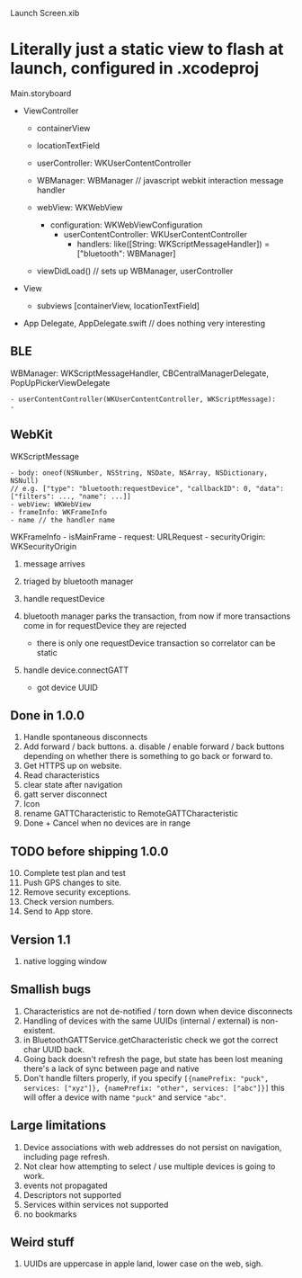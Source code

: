 Launch Screen.xib

# Literally just a static view to flash at launch, configured in .xcodeproj 

Main.storyboard

- ViewController

    - containerView
    - locationTextField
    - userController: WKUserContentController 
    - WBManager: WBManager // javascript webkit interaction message handler
    - webView: WKWebView
        - configuration: WKWebViewConfiguration
            - userContentController: WKUserContentController
                - handlers: like([String: WKScriptMessageHandler]) = ["bluetooth": WBManager]
  
    - viewDidLoad()
        // sets up WBManager, userController
    

- View
    - subviews [containerView, locationTextField]

- App Delegate, AppDelegate.swift // does nothing very interesting


## BLE

WBManager: WKScriptMessageHandler, CBCentralManagerDelegate, PopUpPickerViewDelegate

    - userContentController(WKUserContentController, WKScriptMessage):
    - 


## WebKit

WKScriptMessage

    - body: oneof(NSNumber, NSString, NSDate, NSArray, NSDictionary, NSNull)
    // e.g. ["type": "bluetooth:requestDevice", "callbackID": 0, "data": ["filters": ..., "name": ...]]
    - webView: WKWebView
    - frameInfo: WKFrameInfo
    - name // the handler name 



WKFrameInfo
    - isMainFrame
    - request: URLRequest
    - securityOrigin: WKSecurityOrigin


1. message arrives
2. triaged by bluetooth manager

1. handle requestDevice
2. bluetooth manager parks the transaction, from now if more transactions come in for requestDevice they are rejected
   - there is only one requestDevice transaction so correlator can be static

2. handle device.connectGATT
   - got device UUID


## Done in 1.0.0

1. Handle spontaneous disconnects
2. Add forward / back buttons.
a. disable / enable forward / back buttons depending on whether there is something to go back or forward to.
3. Get HTTPS up on website.
4. Read characteristics
5. clear state after navigation
8. gatt server disconnect
10. Icon
9. rename GATTCharacteristic to RemoteGATTCharacteristic
11. Done + Cancel when no devices are in range

## TODO before shipping 1.0.0

10. Complete test plan and test
11. Push GPS changes to site.
12. Remove security exceptions.
13. Check version numbers.
14. Send to App store.

## Version 1.1

1. native logging window

## Smallish bugs

1. Characteristics are not de-notified / torn down when device disconnects
2. Handling of devices with the same UUIDs (internal / external) is non-existent.
3. in BluetoothGATTService.getCharacteristic check we got the correct char UUID back.
4. Going back doesn't refresh the page, but state has been lost meaning there's a lack of sync between page and native
5. Don't handle filters properly, if you specify `[{namePrefix: "puck", services: ["xyz"]}, {namePrefix: "other", services: ["abc"]}]` this will offer a device with name `"puck"` and service `"abc"`.

## Large limitations

1. Device associations with web addresses do not persist on navigation, including page refresh.
2. Not clear how attempting to select / use multiple devices is going to work.
3. events not propagated 
4. Descriptors not supported
5. Services within services not supported
6. no bookmarks

## Weird stuff

1. UUIDs are uppercase in apple land, lower case on the web, sigh.
